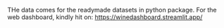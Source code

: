 THe data comes for the readymade datasets in python package.
For the web dashboard, kindly hit on: https://winedashboard.streamlit.app/
